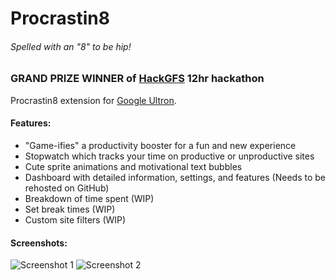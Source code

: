 # Procrastin8
###### Spelled with an "8" to be hip! ######

### __GRAND PRIZE WINNER__ of [HackGFS](http://hackgfs.io) 12hr hackathon ###
Procrastin8 extension for [Google Ultron](http://ultronbrowser.io/).

#### Features: ####
* "Game-ifies" a productivity booster for a fun and new experience
* Stopwatch which tracks your time on productive or unproductive sites
* Cute sprite animations and motivational text bubbles
* Dashboard with detailed information, settings, and features (Needs to be rehosted on GitHub)
* Breakdown of time spent (WIP)
* Set break times (WIP)
* Custom site filters (WIP)


#### Screenshots: ###
![Screenshot 1](http://i.imgur.com/LasVqAq.png "Screenshot 1")
![Screenshot 2](http://i.imgur.com/sKQ7ACw.png "Screenshot 2")